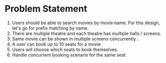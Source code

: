 # Problem Statement

1. Users should be able to search movies by movie name. For this design, let's go for prefix matching by name. 
2. There are multiple theatre and each theatre has multiple halls / screens.
3. Same movie can be shown in multiple screens concurrently .
4. A user can book up to 10 seats for a movie.
5. Users will choose which seats to book themselves. 
6. Handle concurrent booking scenario for the same seat.